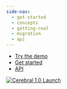```yaml
---
side-nav:
  - get-started
  - concepts
  - getting-real
  - migration
  - api
---
```


* [Try the demo](http://cerebral.github.io/cerebral-todomvc/)
* [Get started](./get-started/)
* [API](./api/)

[![Cerebral 1.0 Launch](https://img.youtube.com/vi/-hKCYFPhUSs/0.jpg)](https://www.youtube.com/watch?v=-hKCYFPhUSs)
